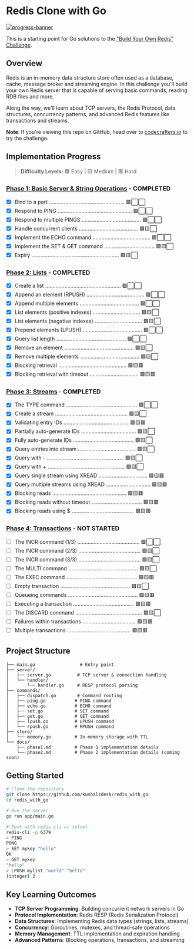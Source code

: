 # Redis Clone with Go

[![progress-banner](https://backend.codecrafters.io/progress/redis/0a412eea-657f-434d-b2cc-b7352c66c04f)](https://app.codecrafters.io/users/codecrafters-bot?r=2qF)

This is a starting point for Go solutions to the ["Build Your Own Redis" Challenge](https://codecrafters.io/challenges/redis).

## Overview

Redis is an in-memory data structure store often used as a database, cache, message broker and streaming engine. In this challenge you'll build your own Redis server that is capable of serving basic commands, reading RDB files and more.

Along the way, we'll learn about TCP servers, the Redis Protocol, data structures, concurrency patterns, and advanced Redis features like transactions and streams.

**Note**: If you're viewing this repo on GitHub, head over to [codecrafters.io](https://codecrafters.io) to try the challenge.

## Implementation Progress

> **Difficulty Levels:** 🟩 Easy | 🟨 Medium | 🟥 Hard

### [Phase 1: Basic Server & String Operations](./docs/phase1.md) - **COMPLETED**

- [x] Bind to a port ................................................... 🟩⬜⬜
- [x] Respond to PING .................................................. 🟩⬜⬜
- [x] Respond to multiple PINGS ........................................ 🟩⬜⬜
- [x] Handle concurrent clients ........................................ 🟩🟨⬜
- [x] Implement the ECHO command ....................................... 🟩⬜⬜
- [x] Implement the SET & GET command .................................. 🟩🟨⬜
- [x] Expiry ........................................................... 🟩🟨⬜

### [Phase 2: Lists](./docs/phase2.md) - **COMPLETED**

- [x] Create a list ................................................... 🟩⬜⬜
- [x] Append an element (RPUSH) ....................................... 🟩⬜⬜
- [x] Append multiple elements ........................................ 🟩⬜⬜
- [x] List elements (positive indexes) ................................ 🟩🟨⬜
- [x] List elements (negative indexes) ................................ 🟩🟨⬜
- [x] Prepend elements (LPUSH) ........................................ 🟩⬜⬜
- [x] Query list length ............................................... 🟩⬜⬜
- [x] Remove an element ............................................... 🟩🟨⬜
- [x] Remove multiple elements ........................................ 🟩🟨⬜
- [x] Blocking retrieval .............................................. 🟩🟨🟥
- [x] Blocking retrieval with timeout ................................. 🟩🟨🟥

### [Phase 3: Streams](./docs/phase3.md) - **COMPLETED**

- [x] The TYPE command ................................................ 🟩⬜⬜
- [x] Create a stream ................................................. 🟩🟨⬜
- [x] Validating entry IDs ............................................ 🟩🟨🟥
- [x] Partially auto-generate IDs ..................................... 🟩🟨⬜
- [x] Fully auto-generate IDs ......................................... 🟩🟨⬜
- [x] Query entries into stream ....................................... 🟩🟨⬜
- [x] Query with - .................................................... 🟩🟨⬜
- [x] Query with + .................................................... 🟩🟨⬜
- [x] Query single stream using XREAD ................................. 🟩🟨🟥
- [x] Query multiple streams using XREAD .............................. 🟩🟨🟥
- [x] Blocking reads .................................................. 🟩🟨🟥
- [x] Blocking reads without timeout .................................. 🟩🟨🟥
- [x] Blocking reads using $ .......................................... 🟩🟨🟥

### [Phase 4: Transactions](./docs/phase4.md) - **NOT STARTED**

- [ ] The INCR command (1/3) .......................................... 🟩⬜⬜
- [ ] The INCR command (2/3) .......................................... 🟩🟨⬜
- [ ] The INCR command (3/3) .......................................... 🟩🟨⬜
- [ ] The MULTI command ............................................... 🟩🟨⬜
- [ ] The EXEC command ................................................ 🟩🟨🟥
- [ ] Empty transaction ............................................... 🟩🟨⬜
- [ ] Queueing commands ............................................... 🟩🟨🟥
- [ ] Executing a transaction ......................................... 🟩🟨🟥
- [ ] The DISCARD command ............................................. 🟩🟨⬜
- [ ] Failures within transactions .................................... 🟩🟨🟥
- [ ] Multiple transactions ........................................... 🟩🟨🟥

## Project Structure

```
├── main.go                 # Entry point
├── server/
│   ├── server.go          # TCP server & connection handling
│   └── handler/
│       └── handler.go     # RESP protocol parsing
├── commands/
│   ├── dispatch.go        # Command routing
│   ├── ping.go           # PING command
│   ├── echo.go           # ECHO command
│   ├── set.go            # SET command
│   ├── get.go            # GET command
│   ├── lpush.go          # LPUSH command
│   └── rpush.go          # RPUSH command
├── store/
│   └── memory.go         # In-memory storage with TTL
└── docs/
    ├── phase1.md         # Phase 1 implementation details
    └── phase2.md         # Phase 2 implementation details (coming soon)
```

## Getting Started

```bash
# Clone the repository
git clone https://github.com/kushalsdesk/redis_with_go
cd redis_with_go

# Run the server
go run app/main.go

# Test with redis-cli or telnet
redis-cli -p 6379
> PING
PONG
> SET mykey "hello"
OK
> GET mykey
"hello"
> LPUSH mylist "world" "hello"
(integer) 2
```

## Key Learning Outcomes

- **TCP Server Programming**: Building concurrent network servers in Go
- **Protocol Implementation**: Redis RESP (Redis Serialization Protocol)
- **Data Structures**: Implementing Redis data types (strings, lists, streams)
- **Concurrency**: Goroutines, mutexes, and thread-safe operations
- **Memory Management**: TTL implementation and expiration handling
- **Advanced Patterns**: Blocking operations, transactions, and streaming
